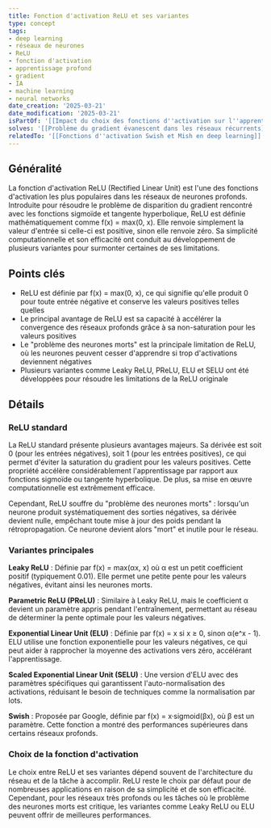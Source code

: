 ```yaml
---
title: Fonction d'activation ReLU et ses variantes
type: concept
tags:
- deep learning
- réseaux de neurones
- ReLU
- fonction d'activation
- apprentissage profond
- gradient
- IA
- machine learning
- neural networks
date_creation: '2025-03-21'
date_modification: '2025-03-21'
isPartOf: '[[Impact du choix des fonctions d''activation sur l''apprentissage profond]]'
solves: '[[Problème du gradient évanescent dans les réseaux récurrents]]'
relatedTo: '[[Fonctions d''activation Swish et Mish en deep learning]]'
---
```


## Généralité

La fonction d'activation ReLU (Rectified Linear Unit) est l'une des fonctions d'activation les plus populaires dans les réseaux de neurones profonds. Introduite pour résoudre le problème de disparition du gradient rencontré avec les fonctions sigmoïde et tangente hyperbolique, ReLU est définie mathématiquement comme f(x) = max(0, x). Elle renvoie simplement la valeur d'entrée si celle-ci est positive, sinon elle renvoie zéro. Sa simplicité computationnelle et son efficacité ont conduit au développement de plusieurs variantes pour surmonter certaines de ses limitations.

## Points clés

- ReLU est définie par f(x) = max(0, x), ce qui signifie qu'elle produit 0 pour toute entrée négative et conserve les valeurs positives telles quelles
- Le principal avantage de ReLU est sa capacité à accélérer la convergence des réseaux profonds grâce à sa non-saturation pour les valeurs positives
- Le "problème des neurones morts" est la principale limitation de ReLU, où les neurones peuvent cesser d'apprendre si trop d'activations deviennent négatives
- Plusieurs variantes comme Leaky ReLU, PReLU, ELU et SELU ont été développées pour résoudre les limitations de la ReLU originale

## Détails

### ReLU standard

La ReLU standard présente plusieurs avantages majeurs. Sa dérivée est soit 0 (pour les entrées négatives), soit 1 (pour les entrées positives), ce qui permet d'éviter la saturation du gradient pour les valeurs positives. Cette propriété accélère considérablement l'apprentissage par rapport aux fonctions sigmoïde ou tangente hyperbolique. De plus, sa mise en œuvre computationnelle est extrêmement efficace.

Cependant, ReLU souffre du "problème des neurones morts" : lorsqu'un neurone produit systématiquement des sorties négatives, sa dérivée devient nulle, empêchant toute mise à jour des poids pendant la rétropropagation. Ce neurone devient alors "mort" et inutile pour le réseau.

### Variantes principales

**Leaky ReLU** : Définie par f(x) = max(αx, x) où α est un petit coefficient positif (typiquement 0.01). Elle permet une petite pente pour les valeurs négatives, évitant ainsi les neurones morts.

**Parametric ReLU (PReLU)** : Similaire à Leaky ReLU, mais le coefficient α devient un paramètre appris pendant l'entraînement, permettant au réseau de déterminer la pente optimale pour les valeurs négatives.

**Exponential Linear Unit (ELU)** : Définie par f(x) = x si x ≥ 0, sinon α(e^x - 1). ELU utilise une fonction exponentielle pour les valeurs négatives, ce qui peut aider à rapprocher la moyenne des activations vers zéro, accélérant l'apprentissage.

**Scaled Exponential Linear Unit (SELU)** : Une version d'ELU avec des paramètres spécifiques qui garantissent l'auto-normalisation des activations, réduisant le besoin de techniques comme la normalisation par lots.

**Swish** : Proposée par Google, définie par f(x) = x·sigmoid(βx), où β est un paramètre. Cette fonction a montré des performances supérieures dans certains réseaux profonds.

### Choix de la fonction d'activation

Le choix entre ReLU et ses variantes dépend souvent de l'architecture du réseau et de la tâche à accomplir. ReLU reste le choix par défaut pour de nombreuses applications en raison de sa simplicité et de son efficacité. Cependant, pour les réseaux très profonds ou les tâches où le problème des neurones morts est critique, les variantes comme Leaky ReLU ou ELU peuvent offrir de meilleures performances.